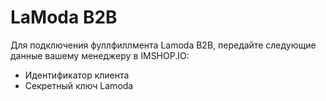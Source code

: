 # LaModa B2B

Для подключения фуллфиллмента Lamoda B2B, передайте следующие данные вашему менеджеру в IMSHOP.IO:

* Идентификатор клиента
* Секретный ключ Lamoda

